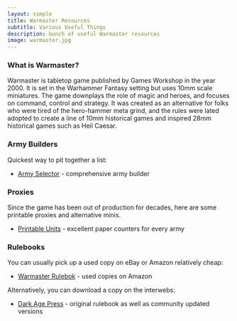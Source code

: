 ```yaml
---
layout: simple
title: Warmaster Resources
subtitle: Various Useful Things
description: bunch of useful Warmaster resources
image: warmaster.jpg
---
```


### What is Warmaster?

Warmaster is tabletop game published by Games Workshop in the year 2000. It is set in the Warhammer Fantasy setting but uses 10mm scale miniatures. The game downplays the role of magic and heroes, and focuses on command, control and strategy. It was created as an alternative for folks who were tired of the hero-hammer meta grind, and the rules were lated adopted to create a line of 10mm historical games and inspired 28mm historical games such as Heil Caesar.

### Army Builders

Quickest way to pit together a list:

- [Army Selector](https://wm-selector.appspot.com/) - comprehensive army builder

### Proxies

Since the game has been out of production for decades, here are some printable proxies and alternative minis.

- [Printable Units](https://ordinarygaming.blogspot.com/p/warmaster-counters.html) - excellent paper counters for every army

### Rulebooks

You can usually pick up a used copy on eBay or Amazon relatively cheap:

- [Warmaster Rulebok](https://amzn.to/2J6KEpR) - used copies on Amazon

Alternatively, you can download a copy on the interwebs:

- [Dark Age Press](http://www.darkagepress.com/WarmasterDownloads.html) - original rulebook as well as community updated versions


